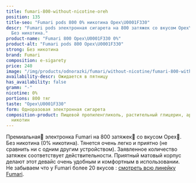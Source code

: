 ```yaml
---
title: fumari-800-without-nicotine-oreh
position: 135
title-seo: "Fumari pods 800 0% никотина Орех\U0001F330"
descr: "Fumari pods электронная сигарета на 800 затяжек со вкусом Орех\U0001F330.
  Без никотина."
product-name: "Fumari 800 Орех\U0001F330 0%"
product-alt: "Fumari pods 800 Орех\U0001F330"
strong: Без никотина
brand: Fumari
composition: e-sigarety
price: 240
image: "/img/products/odnorazki/fumari/without-nicotine/fumari-800-without-nicotine-oreh.png"
availability-descr: Ожидается в пятницу
has_availability: false
gramm: "-"
nicotine: 0%
portions: 800 тяг
taste: "Орех\U0001F330"
form: Одноразовая электронная сигарета
composition-product: Пищевой пропиленгликоль, растительный глицерин, ароматизатор,
  никотин
---
```


Премиальная🥇 электронка Fumari на 800 затяжек💨 со вкусом Орех🌰. Без никотина (0% никотина). Тянется очень легко и приятно (не сравнить ни с одним другим устройством). Заявленное количество затяжек соответствует действительности. Приятный матовый корпус делают этот девайс очень удобным и комфортным в использовании.<br>
Не забываем что у Fumari более 20 вкусов : [смотреть всю линейку Fumari](/fumari).